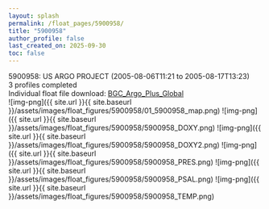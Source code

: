 ```yaml
---
layout: splash
permalink: /float_pages/5900958/
title: "5900958"
author_profile: false
last_created_on: 2025-09-30
toc: false
---
```

 
5900958: US ARGO PROJECT (2005-08-06T11:21 to 2005-08-17T13:23)\
3 profiles completed\
Individual float file download: [BGC_Argo_Plus_Global](https://ftp.soest.hawaii.edu/bgc_argo_plus/Individual_Floats/outliers_removed/5900958_Sprof_processed.nc)\
![img-png]({{ site.url }}{{ site.baseurl }}/assets/images/float_figures/5900958/01_5900958_map.png)
![img-png]({{ site.url }}{{ site.baseurl }}/assets/images/float_figures/5900958/5900958_DOXY.png)
![img-png]({{ site.url }}{{ site.baseurl }}/assets/images/float_figures/5900958/5900958_DOXY2.png)
![img-png]({{ site.url }}{{ site.baseurl }}/assets/images/float_figures/5900958/5900958_PRES.png)
![img-png]({{ site.url }}{{ site.baseurl }}/assets/images/float_figures/5900958/5900958_PSAL.png)
![img-png]({{ site.url }}{{ site.baseurl }}/assets/images/float_figures/5900958/5900958_TEMP.png)
